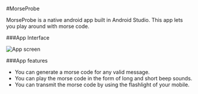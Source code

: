 #MorseProbe

MorseProbe is a native android app built in Android Studio. This app lets you play around with morse code.

###App Interface

![App screen](https://raw.githubusercontent.com/JSKohli/MorseProbe/Screenshots/Screenshot_20160811-221616.png "App Screen")

###App features
* You can generate a morse code for any valid message.
* You can play the morse code in the form of long and short beep sounds.
* You can transmit the morse code by using the flashlight of your mobile.
